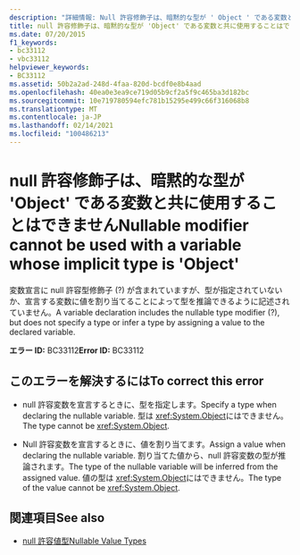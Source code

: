 ```yaml
---
description: "詳細情報: Null 許容修飾子は、暗黙的な型が ' Object ' である変数と共に使用することはできません"
title: null 許容修飾子は、暗黙的な型が 'Object' である変数と共に使用することはできません
ms.date: 07/20/2015
f1_keywords:
- bc33112
- vbc33112
helpviewer_keywords:
- BC33112
ms.assetid: 50b2a2ad-248d-4faa-820d-bcdf0e8b4aad
ms.openlocfilehash: 40ea0e3ea9ce719d05b9cf2a5f9c465ba3d182bc
ms.sourcegitcommit: 10e719780594efc781b15295e499c66f316068b8
ms.translationtype: MT
ms.contentlocale: ja-JP
ms.lasthandoff: 02/14/2021
ms.locfileid: "100486213"
---
```

# <a name="nullable-modifier-cannot-be-used-with-a-variable-whose-implicit-type-is-object"></a><span data-ttu-id="bb391-103">null 許容修飾子は、暗黙的な型が 'Object' である変数と共に使用することはできません</span><span class="sxs-lookup"><span data-stu-id="bb391-103">Nullable modifier cannot be used with a variable whose implicit type is 'Object'</span></span>

<span data-ttu-id="bb391-104">変数宣言に null 許容型修飾子 (?) が含まれていますが、型が指定されていないか、宣言する変数に値を割り当てることによって型を推論できるように記述されていません。</span><span class="sxs-lookup"><span data-stu-id="bb391-104">A variable declaration includes the nullable type modifier (?), but does not specify a type or infer a type by assigning a value to the declared variable.</span></span>  
  
 <span data-ttu-id="bb391-105">**エラー ID:** BC33112</span><span class="sxs-lookup"><span data-stu-id="bb391-105">**Error ID:** BC33112</span></span>  
  
## <a name="to-correct-this-error"></a><span data-ttu-id="bb391-106">このエラーを解決するには</span><span class="sxs-lookup"><span data-stu-id="bb391-106">To correct this error</span></span>  
  
- <span data-ttu-id="bb391-107">null 許容変数を宣言するときに、型を指定します。</span><span class="sxs-lookup"><span data-stu-id="bb391-107">Specify a type when declaring the nullable variable.</span></span> <span data-ttu-id="bb391-108">型は <xref:System.Object>にはできません。</span><span class="sxs-lookup"><span data-stu-id="bb391-108">The type cannot be <xref:System.Object>.</span></span>  
  
- <span data-ttu-id="bb391-109">Null 許容変数を宣言するときに、値を割り当てます。</span><span class="sxs-lookup"><span data-stu-id="bb391-109">Assign a value when declaring the nullable variable.</span></span> <span data-ttu-id="bb391-110">割り当てた値から、null 許容変数の型が推論されます。</span><span class="sxs-lookup"><span data-stu-id="bb391-110">The type of the nullable variable will be inferred from the assigned value.</span></span> <span data-ttu-id="bb391-111">値の型は <xref:System.Object>にはできません。</span><span class="sxs-lookup"><span data-stu-id="bb391-111">The type of the value cannot be <xref:System.Object>.</span></span>  
  
## <a name="see-also"></a><span data-ttu-id="bb391-112">関連項目</span><span class="sxs-lookup"><span data-stu-id="bb391-112">See also</span></span>

- [<span data-ttu-id="bb391-113">null 許容値型</span><span class="sxs-lookup"><span data-stu-id="bb391-113">Nullable Value Types</span></span>](../programming-guide/language-features/data-types/nullable-value-types.md)
